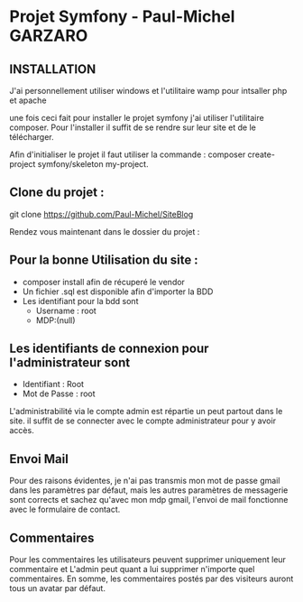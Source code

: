 Projet Symfony - Paul-Michel GARZARO
==========================================================================================================================
## INSTALLATION
  J'ai personnellement utiliser windows et l'utilitaire wamp pour intsaller php et apache

une fois ceci fait pour installer le projet symfony j'ai utiliser l'utilitaire composer.
Pour l'installer il suffit de se rendre sur leur site et de le télécharger.

Afin d'initialiser le projet il faut utiliser la commande : composer create-project symfony/skeleton my-project.

## Clone du projet :

  git clone https://github.com/Paul-Michel/SiteBlog

Rendez vous maintenant dans le dossier du projet :

## Pour la bonne Utilisation du site :
  * composer install afin de récuperé le vendor
  * Un fichier .sql est disponible afin d'importer la BDD
  * Les identifiant pour la bdd sont 
      * Username : root
      * MDP:(null)

## Les identifiants de connexion pour l'administrateur sont 

  * Identifiant : Root
  * Mot de Passe : root
 
L'administrabilité via le compte admin est répartie un peut partout dans le site. il suffit de se connecter avec le compte administrateur pour y avoir accès.

## Envoi Mail

  Pour des raisons évidentes, je n'ai pas transmis mon mot de passe gmail dans les paramètres par défaut, mais les autres paramètres de   messagerie sont corrects et sachez qu'avec mon mdp gmail, l'envoi de mail fonctionne avec le formulaire de contact.

## Commentaires

  Pour les commentaires les utilisateurs peuvent supprimer uniquement leur commentaire et L'admin peut quant a lui supprimer n'importe     quel commentaires.
  En somme, les commentaires postés par des visiteurs auront tous un avatar par défaut.
